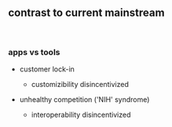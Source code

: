 contrast to current mainstream
------------------------------

<br />

### apps vs tools

- customer lock-in
  - customizibility disincentivized

- unhealthy competition ('NIH' syndrome)
  - interoperability disincentivized
